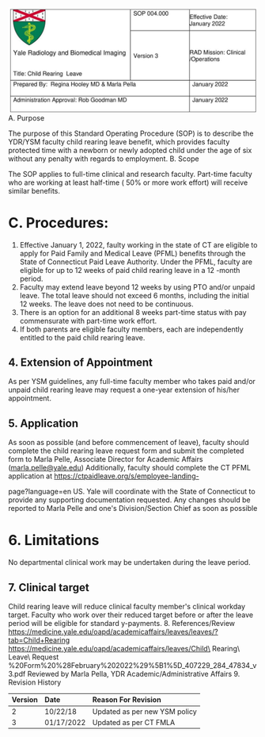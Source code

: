 ![img-0.jpeg](images/img-0.jpeg.png)
A. Purpose

The purpose of this Standard Operating Procedure (SOP) is to describe the YDR/YSM faculty child rearing leave benefit, which provides faculty protected time with a newborn or newly adopted child under the age of six without any penalty with regards to employment.
B. Scope

The SOP applies to full-time clinical and research faculty. Part-time faculty who are working at least half-time ( $50 \%$ or more work effort) will receive similar benefits.

# C. Procedures: 

1. Effective January 1, 2022, faulty working in the state of CT are eligible to apply for Paid Family and Medical Leave (PFML) benefits through the State of Connecticut Paid Leave Authority. Under the PFML, faculty are eligible for up to 12 weeks of paid child rearing leave in a 12 -month period.
2. Faculty may extend leave beyond 12 weeks by using PTO and/or unpaid leave. The total leave should not exceed 6 months, including the initial 12 weeks. The leave does not need to be continuous.
3. There is an option for an additional 8 weeks part-time status with pay commensurate with part-time work effort.
4. If both parents are eligible faculty members, each are independently entitled to the paid child rearing leave.

## 4. Extension of Appointment

As per YSM guidelines, any full-time faculty member who takes paid and/or unpaid child rearing leave may request a one-year extension of his/her appointment.

## 5. Application

As soon as possible (and before commencement of leave), faculty should complete the child rearing leave request form and submit the completed form to Marla Pelle, Associate Director for Academic Affairs (marla.pelle@yale.edu) Additionally, faculty should complete the CT PFML application at https://ctpaidleave.org/s/employee-landing-

page?language=en US. Yale will coordinate with the State of Connecticut to provide any supporting documentation requested. Any changes should be reported to Marla Pelle and one's Division/Section Chief as soon as possible

# 6. Limitations 

No departmental clinical work may be undertaken during the leave period.

## 7. Clinical target

Child rearing leave will reduce clinical faculty member's clinical workday target. Faculty who work over their reduced target before or after the leave period will be eligible for standard y-payments.
8. References/Review
https://medicine.yale.edu/oapd/academicaffairs/leaves/leaves/?tab=Child+Rearing https://medicine.yale.edu/oapd/academicaffairs/leaves/Child\ Rearing\ Leave\ Request \%20Form\%20\%28February\%202022\%29\%5B1\%5D_407229_284_47834_v3.pdf
Reviewed by Marla Pella, YDR Academic/Administrative Affairs
9. Revision History

| Version | Date | Reason For Revision |
| :-- | :-- | :-- |
| 2 | $10 / 22 / 18$ | Updated as per new YSM policy |
| 3 | $01 / 17 / 2022$ | Updated as per CT FMLA |